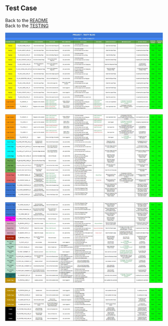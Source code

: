 ## Test Case 
Back to the [README](README.md)<br>
Back to the [TESTING](TESTING.md)

![Test Case](./assets/readme/test/test_case/tasty_blog_test_case_1.jpg)

![Test Case](./assets/readme//test/test_case/tasty_blog_test_case_2.jpg)

![Test Case](./assets/readme/test/test_case/tasty_blog_test_case_3.jpg)

![Test Case](./assets/readme/test/test_case/tasty_blog_test_case_4.jpg)